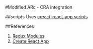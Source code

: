 #Modified ARc - CRA integration

##scripts
Uses [creact-react-app scripts](https://github.com/facebook/create-react-app/tree/master/packages/react-scripts)


##References
1. [Redux Modules](https://github.com/diegohaz/arc/tree/redux/src/store)
2. [Create React App](https://github.com/facebook/create-react-app)
